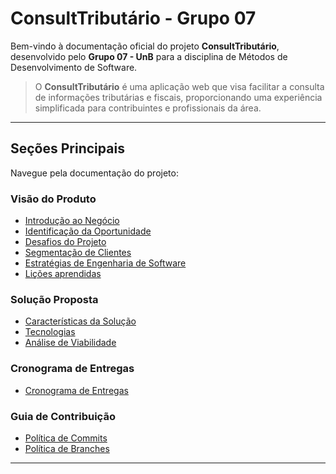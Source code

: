 # ConsultTributário - Grupo 07

Bem-vindo à documentação oficial do projeto **ConsultTributário**, desenvolvido pelo **Grupo 07 - UnB** para a disciplina de Métodos de Desenvolvimento de Software.

> O **ConsultTributário** é uma aplicação web que visa facilitar a consulta de informações tributárias e fiscais, proporcionando uma experiência simplificada para contribuintes e profissionais da área.

---

## Seções Principais

Navegue pela documentação do projeto:

### Visão do Produto
- [Introdução ao Negócio](visao-produto/cenario-atual/introducao-negocio.md)
- [Identificação da Oportunidade](visao-produto/cenario-atual/oportunidade.md)
- [Desafios do Projeto](visao-produto/cenario-atual/desafios.md)
- [Segmentação de Clientes](visao-produto/cenario-atual/segmentacao-clientes.md)
- [Estratégias de Engenharia de Software](visao-produto/estrategias-engenharia-software.md)
- [Lições aprendidas](visao-produto/cenario-atual/licoes-aprendidas.md)

### Solução Proposta
- [Características da Solução](visao-produto/solucao-proposta/caracteristicas-solucao.md)
- [Tecnologias](visao-produto/solucao-proposta/tecnologias.md)
- [Análise de Viabilidade](visao-produto/solucao-proposta/analise-viabilidade.md)

### Cronograma de Entregas
- [Cronograma de Entregas](visao-produto/solucao-proposta/cronograma-entrega.md)

### Guia de Contribuição
- [Política de Commits](guia-contribuicao/politica-de-commits.md)
- [Política de Branches](guia-contribuicao/politica-de-branches.md)

---
